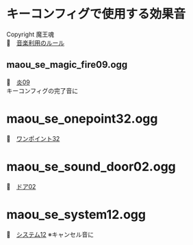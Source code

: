 # キーコンフィグで使用する効果音

Copyright 魔王魂  
📖　[音楽利用のルール](https://maou.audio/rule/)  


## maou_se_magic_fire09.ogg

🔔　[炎09](https://maou.audio/se_magic_fire09/)  
キーコンフィグの完了音に  


# maou_se_onepoint32.ogg

🔔　[ワンポイント32](https://maou.audio/se_onepoint32/)  


# maou_se_sound_door02.ogg

🔔　[ドア02](https://maou.audio/se_sound_door02/)  


# maou_se_system12.ogg

🔔　[システム12](https://maou.audio/se_system12/)
※キャンセル音に

